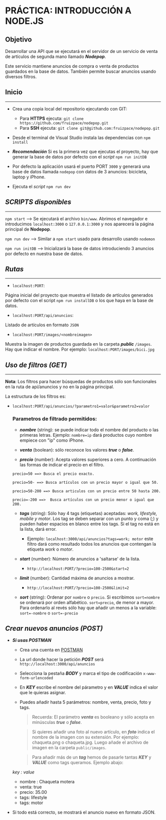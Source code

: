 # PRÁCTICA: INTRODUCCIÓN A NODE.JS

## Objetivo
Desarrollar una API que se ejecutará en el servidor de un servicio de venta de artículos de segunda mano llamado ***Nodepop***.

Este servicio mantiene anuncios de compra o venta de productos guardados en la base de datos. También permite buscar anuncios usando diversos filtros. 

## Inicio
---

- Crea una copia local del repositorio ejecutando con GIT:

  - Para **HTTPS** ejecuta: `git clone https://github.com/fruizpace/nodepop.git`
  - Para **SSH** ejecuta:  `git clone git@github.com:fruizpace/nodepop.git`

- Desde el terminal de Visual Studio instala las dependencias con `npm install`
  
- ***Recomendación*** Si es la primera vez que ejecutas el proyecto, hay que generar la base de datos por defecto con el *script* `npm run initDB`

- Por defecto la aplicación usará el puerto PORT `3000` y generará una base de datos llamada `nodepop` con datos de 3 anuncios: bicicleta, laptop y iPhone.

- Ejecuta el *script* `npm run dev`


## ***SCRIPTS disponibles***
---

`npm start` --> Se ejecutará el archivo `bin/www`. Abrimos el navegador e introducimos `localhost:3000` o `127.0.0.1:3000` y nos aparecerá la página principal de **Nodepop**.

`npm run dev` --> Similar a `npm start` usado para desarrollo usando `nodemon`

`npm run initDB` --> Inicializará la base de datos introduciendo 3 anuncios por defecto en nuestra base de datos.

## ***Rutas***
---

- `localhost:PORT`:

Página inicial del proyecto que muestra el listado de artículos generados por defecto con el script `npm run installDB` o los que haya en la base de datos.

- `localhost:PORT/api/anuncios`:

Listado de artículos en formato `JSON`

- `localhost:PORT/images/<nombreimagen>`

Muestra la imagen de productos guardada en la carpeta ***public*** `/images`. Hay que indicar el nombre. Por ejemplo: `localhost:PORT/images/bici.jpg`


## ***Uso de filtros (GET)***
---
**Nota**: Los filtros para hacer búsquedas de productos sólo son funcionales en la ruta de api/anuncios y no en la página principal.

La estructura de los filtros es:
- `localhost:PORT/api/anuncios/?parametro1=valor&parametro2=valor`


  ### Parametros de filtrado permitidos:

    - ***nombre*** (string): se puede indicar todo el nombre del producto o las primeras letras. Ejemplo: `nombre=ip` dará productos cuyo nombre empiece con "ip" como iPhone.
  
    - ***venta*** (boolean): sólo reconoce los valores ***true*** o ***false***.

    - ***precio*** (number): Acepta valores superiores a cero. A continuación las formas de indicar el precio en el filtro.

    ```
    precio=50 ==> Busca el precio exacto.

    precio=50- ==> Busca artículos con un precio mayor o igual que 50.

    precio=50-200 ==> Busca articulos con un precio entre 50 hasta 200.

    precio=-200 ==>  Busca artículos con un precio menor o igual que 200.
    ```

    - ***tags*** (string): Sólo hay 4 tags (etiquetas) aceptadas: *work,  lifestyle, mobile y motor*. Los tag se deben separar con un punto y coma (;) y pueden haber espacios en blanco entre los tags.
    Si el tag no está en la lista, dará error.
       - Ejemplo: `localhost:3000/api/anuncios?tags=work; motor` este filtro dará como resultado todos los anuncios que contengan la etiqueta *work* o *motor*.

    - ***start*** (number): Número de anuncios a 'saltarse' de la lista.

        - `http://localhost:PORT/?precio=100-2500&start=2`

    - ***limit*** (number): Cantidad máxima de anuncios a mostrar.

        - `http://localhost:PORT/?precio=100-2500&limit=2`

    - ***sort*** (string): Ordenar por `nombre` o `precio`. Si escribimos `sort=nombre` se ordenará por orden alfabético. `sort=precio`, de menor a mayor. Para ordenarlo al revés sólo hay que añadir un menos a la variable:  `sort=-nombre` o  `sort=-precio`

  
## ***Crear nuevos anuncios (POST)***

  - ***Si usas POSTMAN***
    - Crea una cuenta en [POSTMAN](https://www.postman.com)

    - La url donde hacer la petición ***POST*** será `http://localhost:3000/api/anuncios`

    - Selecciona la pestaña ***BODY*** y marca el tipo de codificación `x-www-form-urlencoded`

    - En ***KEY*** escribe el nombre del párametro y en ***VALUE*** indica el valor que le quieras asignar.

    - Puedes añadir hasta 5 parámetros: nombre, venta, precio, foto y tags.

      > Recuerda: El parámetro ***venta*** es booleano y sólo acepta en minúsculas ***true*** o ***false***.

      > Si quieres añadir una foto al nuevo artículo, en ***foto*** indica el nombre de la imagen con su extensión. Por ejemplo: chaqueta.png o chaqueta.jpg. Luego añade el archivo de imagen en la carpeta `public/images`.

      > Para añadir más de un ***tag*** hemos de pasarle tantas ***KEY*** y ***VALUE*** como tags queramos. Ejemplo abajo:

    *key : value*
      - nombre : Chaqueta motera
      - venta: true
      - precio: 35.00
      - tags: lifestyle
      - tags: motor

- Si todo está correcto, se mostrará el anuncio nuevo en formato JSON.